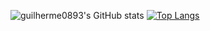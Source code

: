 ![guilherme0893's GitHub stats](https://github-readme-stats.vercel.app/api?username=guilherme0893&show_icons=true&theme=vue) [![Top Langs](https://github-readme-stats.vercel.app/api/top-langs/?username=guilherme0893&layout=compact)](https://github.com/guilherme0893/github-readme-stats)

